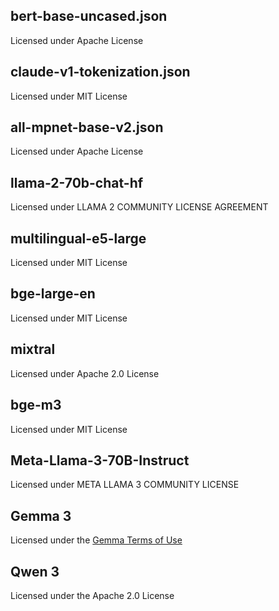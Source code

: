 ## bert-base-uncased.json

Licensed under Apache License

## claude-v1-tokenization.json

Licensed under MIT License

## all-mpnet-base-v2.json

Licensed under Apache License

## llama-2-70b-chat-hf

Licensed under LLAMA 2 COMMUNITY LICENSE AGREEMENT

## multilingual-e5-large

Licensed under MIT License

## bge-large-en

Licensed under MIT License

## mixtral

Licensed under Apache 2.0 License

## bge-m3

Licensed under MIT License

## Meta-Llama-3-70B-Instruct

Licensed under META LLAMA 3 COMMUNITY LICENSE

## Gemma 3

Licensed under the [Gemma Terms of Use](https://ai.google.dev/gemma/terms)

## Qwen 3

Licensed under the Apache 2.0 License
